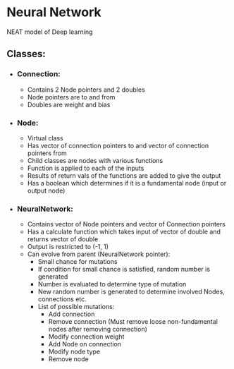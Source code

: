 # Neural Network

NEAT model of Deep learning

## Classes:

- ### Connection:
  - Contains 2 Node pointers and 2 doubles
  - Node pointers are to and from
  - Doubles are weight and bias
- ### Node:
  - Virtual class
  - Has vector of connection pointers to and vector of connection pointers from
  - Child classes are nodes with various functions
  - Function is applied to each of the inputs
  - Results of return vals of the functions are added to give the output
  - Has a boolean which determines if it is a fundamental node (input or output node)
- ### NeuralNetwork:
  - Contains vector of Node pointers and vector of Connection pointers
  - Has a calculate function which takes input of vector of double and returns vector of double
  - Output is restricted to (-1, 1)
  - Can evolve from parent (NeuralNetwork pointer):
	- Small chance for mutations
	- If condition for small chance is satisfied, random number is generated
	- Number is evaluated to determine type of mutation
	- New random number is generated to determine involved Nodes, connections etc.
	- List of possible mutations:
		- Add connection
		- Remove connection (Must remove loose non-fundamental nodes after removing connection)
		- Modify connection weight
		- Add Node on connection
		- Modify node type
		- Remove node
	
